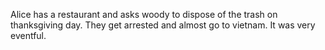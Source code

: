 Alice has a restaurant and asks woody to dispose of the trash on thanksgiving day. They get arrested and almost go to vietnam. It was very eventful. 
